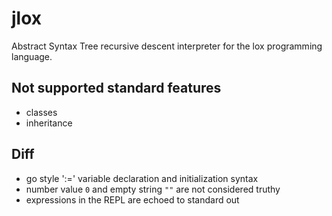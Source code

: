 # jlox
Abstract Syntax Tree recursive descent interpreter for the lox programming language.

## Not supported standard features
- classes
- inheritance

## Diff
- go style ':=' variable declaration and initialization syntax
- number value `0` and empty string `""` are not considered truthy
- expressions in the REPL are echoed to standard out
